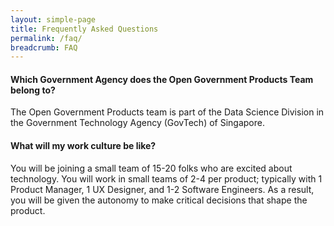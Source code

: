 ```yaml
---
layout: simple-page
title: Frequently Asked Questions
permalink: /faq/
breadcrumb: FAQ
---
```


#### **Which Government Agency does the Open Government Products Team belong to?**
The Open Government Products team is part of the Data Science Division in the Government Technology Agency (GovTech) of Singapore.

#### **What will my work culture be like?**
You will be joining a small team of 15-20 folks who are excited about technology. You will work in small teams of 2-4 per product; typically with 1 Product Manager, 1 UX Designer, and 1-2 Software Engineers. As a result, you will be given the autonomy to make critical decisions that shape the product.


